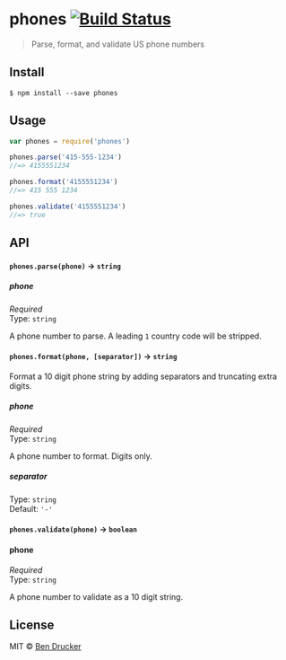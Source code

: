 # phones [![Build Status](https://travis-ci.org/bendrucker/phones.svg?branch=master)](https://travis-ci.org/bendrucker/phones)

> Parse, format, and validate US phone numbers


## Install

```
$ npm install --save phones
```


## Usage

```js
var phones = require('phones')

phones.parse('415-555-1234')
//=> 4155551234

phones.format('4155551234')
//=> 415 555 1234

phones.validate('4155551234')
//=> true
```

## API

#### `phones.parse(phone)` -> `string`

##### phone

*Required*  
Type: `string`

A phone number to parse. A leading `1` country code will be stripped.

#### `phones.format(phone, [separator])` -> `string`

Format a 10 digit phone string by adding separators and truncating extra digits.

##### phone

*Required*  
Type: `string`

A phone number to format. Digits only.

##### separator

Type: `string`  
Default: `'-'`

#### `phones.validate(phone)` -> `boolean`

#### phone

*Required*  
Type: `string`

A phone number to validate as a 10 digit string.

## License

MIT © [Ben Drucker](http://bendrucker.me)
